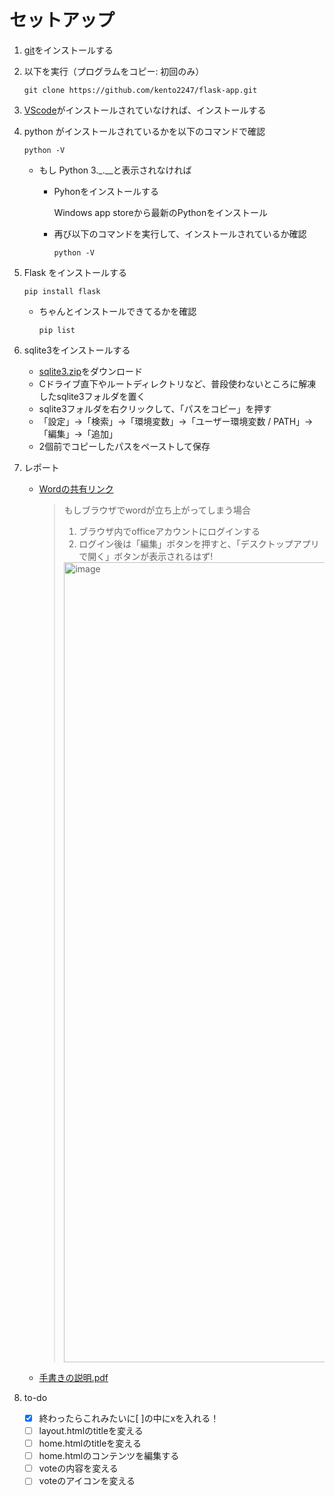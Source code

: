# セットアップ
1. [git](https://git-for-windows.github.io/)をインストールする

2. 以下を実行（プログラムをコピー: 初回のみ）

   `git clone https://github.com/kento2247/flask-app.git`

3. [VScode](https://code.visualstudio.com/)がインストールされていなければ、インストールする

4. python がインストールされているかを以下のコマンドで確認

   `python -V`

   - もし Python 3._.__と表示されなければ

      - Pyhonをインストールする
        
        Windows app storeから最新のPythonをインストール
   
      - 再び以下のコマンドを実行して、インストールされているか確認
   
         ```python -V```

5. Flask をインストールする

   `pip install flask`

   - ちゃんとインストールできてるかを確認
     
     ```pip list```

7. sqlite3をインストールする
   - [sqlite3.zip](https://github.com/kento2247/flask-app/files/12208010/sqlite3.zip)をダウンロード
   - Cドライブ直下やルートディレクトリなど、普段使わないところに解凍したsqlite3フォルダを置く
   - sqlite3フォルダを右クリックして、「パスをコピー」を押す
   - 「設定」→「検索」→「環境変数」→「ユーザー環境変数 / PATH」→「編集」→「追加」
   - 2個前でコピーしたパスをペーストして保存

8. レポート
   - [Wordの共有リンク](https://keiojp0-my.sharepoint.com/:w:/g/personal/tkento1985_keio_jp/EXIAmY-0t0VHnbNWCRw3hiIBHRZvS4HxlJbRcCiK9xUU2A?e=nSaDIr)
     > もしブラウザでwordが立ち上がってしまう場合
     > 1. ブラウザ内でofficeアカウントにログインする
     > 2. ログイン後は「編集」ボタンを押すと、「デスクトップアプリで開く」ボタンが表示されるはず!
     > <img width="1280" alt="image" src="https://github.com/kento2247/flask-app/assets/42343541/bcaa0910-0676-4ecd-825e-ab14f8f2e645">

   - [手書きの説明.pdf](https://github.com/kento2247/flask-app/files/12209317/default.pdf)



9. to-do
   - [x] 終わったらこれみたいに[ ]の中にxを入れる！
   - [ ] layout.htmlのtitleを変える
   - [ ] home.htmlのtitleを変える
   - [ ] home.htmlのコンテンツを編集する
   - [ ] voteの内容を変える
   - [ ] voteのアイコンを変える
